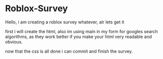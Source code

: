 # Roblox-Survey
Hello, i am creating a roblox survey whatever, alr lets get it

first i will create the html, also im using main in my form for googles search algorithms, as they work better if you make your html very readable and obvious.

now that the css is all done i can commit and finish the survey.
